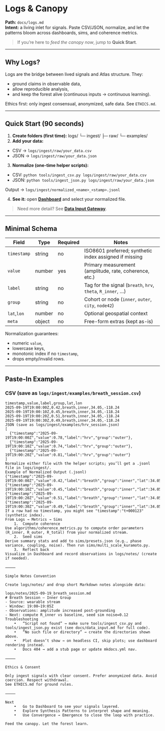 # Logs & Canopy

**Path:** `docs/logs.md`  
**Intent:** a living inlet for signals. Paste CSV/JSON, normalize, and let the patterns bloom across dashboards, sims, and coherence metrics.

> If you’re here to *feed the canopy now*, jump to **Quick Start**.

---

## Why Logs?

Logs are the bridge between lived signals and Atlas structure. They:
- ground claims in observable data,
- allow reproducible analysis,
- and keep the forest alive (continuous inputs → continuous learning).

Ethics first: only ingest consensual, anonymized, safe data. See `ETHICS.md`.

---

## Quick Start (90 seconds)

1. **Create folders (first time):**
logs/
└─ ingest/
├─ raw/
└─ examples/
2. **Add your data:**
- CSV → `logs/ingest/raw/your_data.csv`
- JSON → `logs/ingest/raw/your_data.json`

3. **Normalize (one-time helper scripts):**
- CSV: `python tools/ingest_csv.py logs/ingest/raw/your_data.csv`
- JSON: `python tools/ingest_json.py logs/ingest/raw/your_data.json`

Output → `logs/ingest/normalized_<name>_<stamp>.jsonl`

4. **See it:** open **[Dashboard](dashboard.md)** and select your normalized file.

> Need more detail? See **[Data Input Gateway](data_input.md)**.

---

## Minimal Schema

| Field      | Type   | Required | Notes                                                                 |
|------------|--------|----------|-----------------------------------------------------------------------|
| `timestamp`| string | no       | ISO8601 preferred; synthetic index assigned if missing                |
| `value`    | number | yes      | Primary measurement (amplitude, rate, coherence, etc.)                |
| `label`    | string | no       | Tag for the signal (`breath`, `hrv`, `theta`, `R_inner`, …)          |
| `group`    | string | no       | Cohort or node (`inner`, `outer`, `city`, `node42`)                   |
| `lat`,`lon`| number | no       | Optional geospatial context                                           |
| `meta`     | object | no       | Free-form extras (kept as-is)                                         |

Normalization guarantees:
- numeric `value`,
- lowercase keys,
- monotonic index if no `timestamp`,
- drops empty/invalid rows.

---

## Paste-In Examples

### CSV (save as `logs/ingest/examples/breath_session.csv`)
```csv
timestamp,value,label,group,lat,lon
2025-09-19T19:00:00Z,0.42,breath,inner,34.05,-118.24
2025-09-19T19:00:10Z,0.45,breath,inner,34.05,-118.24
2025-09-19T19:00:20Z,0.51,breath,inner,34.05,-118.24
2025-09-19T19:00:30Z,0.49,breath,inner,34.05,-118.24
JSON (save as logs/ingest/examples/hrv_session.json)
[
  {"timestamp":"2025-09-19T19:00:00Z","value":0.78,"label":"hrv","group":"outer"},
  {"timestamp":"2025-09-19T19:00:10Z","value":0.74,"label":"hrv","group":"outer"},
  {"timestamp":"2025-09-19T19:00:20Z","value":0.81,"label":"hrv","group":"outer"}
]
Normalize either file with the helper scripts; you’ll get a .jsonl file in logs/ingest/.
Example of Normalized Output (.jsonl)
{"timestamp":"2025-09-19T19:00:00Z","value":0.42,"label":"breath","group":"inner","lat":34.05,"lon":-118.24}
{"timestamp":"2025-09-19T19:00:10Z","value":0.45,"label":"breath","group":"inner","lat":34.05,"lon":-118.24}
{"timestamp":"2025-09-19T19:00:20Z","value":0.51,"label":"breath","group":"inner","lat":34.05,"lon":-118.24}
{"timestamp":"2025-09-19T19:00:30Z","value":0.49,"label":"breath","group":"inner","lat":34.05,"lon":-118.24}
If a row had no timestamp, you might see "timestamp":"t+000123" (synthetic index).
From Logs → Metrics → Sims
	1.	Compute coherence
Use algorithms/coherence_metrics.py to compute order parameters (R_inner, R_outer, R_total) from your normalized stream.
	2.	Seed sims
Derive summary stats and add to sims/presets.json (e.g., phase variance, coupling, noise). Then run sims/multi_scale_kuramoto.py.
	3.	Reflect back
Visualize in Dashboard and record observations in logs/notes/ (create if needed).

⸻

Simple Notes Convention

Create logs/notes/ and drop short Markdown notes alongside data:

logs/notes/2025-09-19_breath_session.md
# Breath Session — Inner Group
- Source: wearable stream
- Window: 19:00–19:05Z
- Observations: amplitude increased post-grounding
- Next: compute R_inner vs baseline, seed sim noise=0.12
Troubleshooting
	•	“Script not found” → make sure tools/ingest_csv.py and tools/ingest_json.py exist (see docs/data_input.md for full code).
	•	“No such file or directory” → create the directories shown above.
	•	Plot doesn’t show → on headless CI, skip plots; use dashboard rendering instead.
	•	Docs 404 → add a stub page or update mkdocs.yml nav.

⸻

Ethics & Consent

Only ingest signals with clear consent. Prefer anonymized data. Avoid coercion. Respect withdrawal.
See ETHICS.md for ground rules.

⸻

Next
	•	Go to Dashboard to see your signals layered.
	•	Explore Synthesis Patterns to interpret shape and meaning.
	•	Use Convergence → Emergence to close the loop with practice.

Feed the canopy. Let the forest learn.
